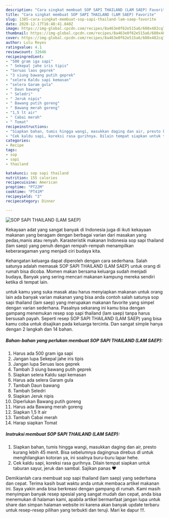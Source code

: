 ```yaml
---
description: "Cara singkat membuat SOP SAPI THAILAND (LAM SAEP) Favorite"
title: "Cara singkat membuat SOP SAPI THAILAND (LAM SAEP) Favorite"
slug: 1385-cara-singkat-membuat-sop-sapi-thailand-lam-saep-favorite
date: 2020-12-17T16:48:41.840Z
image: https://img-global.cpcdn.com/recipes/8a463e0f62e515a6/680x482cq70/sop-sapi-thailand-lam-saep-foto-resep-utama.jpg
thumbnail: https://img-global.cpcdn.com/recipes/8a463e0f62e515a6/680x482cq70/sop-sapi-thailand-lam-saep-foto-resep-utama.jpg
cover: https://img-global.cpcdn.com/recipes/8a463e0f62e515a6/680x482cq70/sop-sapi-thailand-lam-saep-foto-resep-utama.jpg
author: Lulu Reyes
ratingvalue: 4.1
reviewcount: 32646
recipeingredient:
- "500 gram iga sapi"
- " Sekepal jahe iris tipis"
- "Seruas laos geprek"
- "3 siung bawang putih geprek"
- "selera Kaldu sapi kemasan"
- "selera Garam gula"
- " Daun bawang"
- " Seledri"
- " Jeruk nipis"
- " Bawang putih goreng"
- " Bawang merah goreng"
- "1,5 lt air"
- " Cabai merah"
- " Tomat"
recipeinstructions:
- "Siapkan bahan, tumis hingga wangi, masukkan daging dan air, presto kurang lebih 45 menit. Bisa sebelumnya dagingnua direbus dl untuk menghilangkan kotoran ya, ini soalnya buru-buru lapar hehe."
- "Cek kaldu sapi, koreksi rasa gurihnya. Dilain tempat siapkan untuk taburan sayur, jeruk dan sambal. Sajikan panas ❤️"
categories:
- Recipe
tags:
- sop
- sapi
- thailand

katakunci: sop sapi thailand 
nutrition: 155 calories
recipecuisine: American
preptime: "PT22M"
cooktime: "PT41M"
recipeyield: "3"
recipecategory: Dinner

---
```



![SOP SAPI THAILAND (LAM SAEP)](https://img-global.cpcdn.com/recipes/8a463e0f62e515a6/680x482cq70/sop-sapi-thailand-lam-saep-foto-resep-utama.jpg)

Kekayaan adat yang sangat banyak di Indonesia juga di ikuti kekayaan makanan yang beragam dengan berbagai varian dari masakan yang pedas,manis atau renyah. Karasteristik makanan Indonesia sop sapi thailand (lam saep) yang penuh dengan rempah-rempah menampilkan keberaragaman yang menjadi ciri budaya kita.


Kehangatan keluarga dapat diperoleh dengan cara sederhana. Salah satunya adalah memasak SOP SAPI THAILAND (LAM SAEP) untuk orang di rumah bisa dicoba. Momen makan bersama keluarga sudah menjadi budaya, Banyak yang sering mencari makanan kampung mereka sendiri ketika di tempat lain.



untuk kamu yang suka masak atau harus menyiapkan makanan untuk orang lain ada banyak varian makanan yang bisa anda contoh salah satunya sop sapi thailand (lam saep) yang merupakan makanan favorite yang simpel dengan varian sederhana. Pasalnya sekarang ini kamu bisa dengan gampang menemukan resep sop sapi thailand (lam saep) tanpa harus bersusah payah.
Seperti resep SOP SAPI THAILAND (LAM SAEP) yang bisa kamu coba untuk disajikan pada keluarga tercinta. Dan sangat simple hanya dengan 2 langkah dan 14 bahan.


<!--inarticleads1-->

##### Bahan-bahan yang perlukan membuat SOP SAPI THAILAND (LAM SAEP):

1. Harus ada 500 gram iga sapi
1. Jangan lupa  Sekepal jahe iris tipis
1. Jangan lupa Seruas laos geprek
1. Tambah 3 siung bawang putih geprek
1. Siapkan selera Kaldu sapi kemasan
1. Harus ada selera Garam gula
1. Tambah  Daun bawang
1. Tambah  Seledri
1. Siapkan  Jeruk nipis
1. Diperlukan  Bawang putih goreng
1. Harus ada  Bawang merah goreng
1. Siapkan 1,5 lt air
1. Tambah  Cabai merah
1. Harap siapkan  Tomat




<!--inarticleads2-->

##### Instruksi membuat  SOP SAPI THAILAND (LAM SAEP):

1. Siapkan bahan, tumis hingga wangi, masukkan daging dan air, presto kurang lebih 45 menit. Bisa sebelumnya dagingnua direbus dl untuk menghilangkan kotoran ya, ini soalnya buru-buru lapar hehe.
1. Cek kaldu sapi, koreksi rasa gurihnya. Dilain tempat siapkan untuk taburan sayur, jeruk dan sambal. Sajikan panas ❤️




Demikianlah cara membuat sop sapi thailand (lam saep) yang sederhana dan cepat. Terima kasih buat waktu anda untuk membaca artikel makanan ini. Saya yakin anda bisa berkreasi dengan gampang di rumah. Kami masih menyimpan banyak resep spesial yang sangat mudah dan cepat, anda bisa menemukan di halaman kami, apabila artikel bermanfaat jangan lupa untuk share dan simpan halaman website ini karena akan banyak update terbaru untuk resep-resep pilihan yang terbukti dan teruji. Mari ke dapur !!!. 
